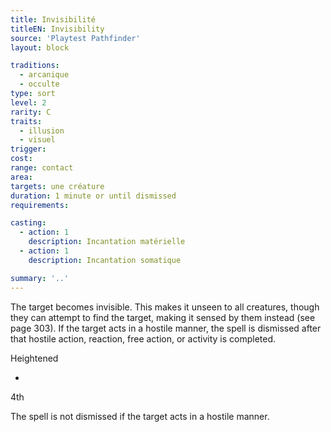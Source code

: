 ```yaml
---
title: Invisibilité
titleEN: Invisibility
source: 'Playtest Pathfinder'
layout: block

traditions:
  - arcanique
  - occulte
type: sort
level: 2
rarity: C
traits:
  - illusion
  - visuel
trigger: 
cost: 
range: contact
area: 
targets: une créature
duration: 1 minute or until dismissed
requirements: 

casting:
  - action: 1
    description: Incantation matérielle
  - action: 1
    description: Incantation somatique

summary: '..'
---
```

The target becomes invisible. This makes it unseen to all creatures, though they can attempt to find the target, making it sensed by them instead (see page 303). If the target acts in a hostile manner, the spell is dismissed after that hostile action, reaction, free action, or activity is completed.

Heightened

-

4th

The spell is not dismissed if the target acts in a hostile manner.